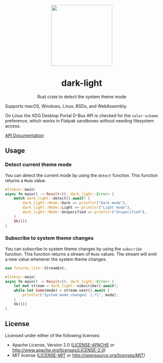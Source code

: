 <div align="center">
    <img src="resources/icon/icon.svg" width="200"/>
    <h1>dark-light</h1>
    <p>Rust crate to detect the system theme mode</p>
</div>

Supports macOS, Windows, Linux, BSDs, and WebAssembly. 

On Linux the XDG Desktop Portal D-Bus API is checked for the `color-scheme` preference, which works in Flatpak sandboxes without needing filesystem access.

[API Documentation](https://docs.rs/dark-light/)

## Usage

### Detect current theme mode
You can detect the current mode by using the `detect` function. This function returns a `Mode` value.
```rust
#[tokio::main]
async fn main() -> Result<(), dark_light::Error> {
    match dark_light::detect().await? {
        dark_light::Mode::Dark => println!("Dark mode"),
        dark_light::Mode::Light => println!("Light mode"),
        dark_light::Mode::Unspecified => println!("Unspecified"),
    }
    Ok(())
}
```

### Subscribe to system theme changes
You can subscribe to system theme changes by using the `subscribe` function. This function returns a stream of `Mode` values. The stream will emit a new value whenever the system theme changes.

```rust
use futures_lite::StreamExt;

#[tokio::main]
async fn main() -> Result<(), dark_light::Error> {
    let mut stream = dark_light::subscribe().await?;
    while let Some(mode) = stream.next().await {
        println!("System mode changed: {:?}", mode);
    }
    Ok(())
}
```

## License

Licensed under either of the following licenses:

 * Apache License, Version 2.0 ([LICENSE-APACHE](LICENSE-APACHE) or http://www.apache.org/licenses/LICENSE-2.0)
 * MIT license ([LICENSE-MIT](LICENSE-MIT) or http://opensource.org/licenses/MIT)